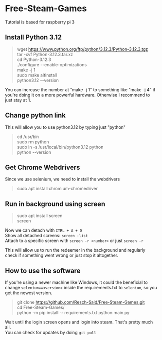 # Free-Steam-Games
Tutorial is based for raspberry pi 3
## Install Python 3.12
> wget https://www.python.org/ftp/python/3.12.3/Python-3.12.3.tgz \
> tar -xvf Python-3.12.3.tar.xz\
> cd Python-3.12.3\
> ./configure --enable-optimizations\
> make -j 1\
> sudo make altinstall\
> python3.12 --version

You can increase the number at "make -j 1" to something like "make -j 4" if you're doing it on a more powerful hardware. Otherwise I recommend to just stay at 1.

## Change python link
This will allow you to use python3.12 by typing just "python"
> cd /usr/bin\
> sudo rm python\
> sudo ln -s /usr/local/bin/python3.12 python\
> python --version

## Get Chrome Webdrivers
Since we use selenium, we need to install the webdrivers
> sudo apt install chromium-chromedriver

## Run in background using screen
> sudo apt install screen\
> screen

Now we can detach with `CTRL + A + D`\
Show all detached screens: `screen -list`\
Attach to a specific screen with `screen -r <number>` or just `screen -r`

This will allow us to run the redeemer in the background and regularly check if something went wrong or just stop it altogether.

## How to use the software
If you're using a newer machine like Windows, it could the beneficial to change `selenium==<version>` inside the requirements.txt to `selenium`, so you get the newest version.

> git clone https://github.com/Resch-Said/Free-Steam-Games.git \
> cd Free-Steam-Games/ \
> python -m pip install -r requirements.txt
> python main.py

Wait until the login screen opens and login into steam. That's pretty much all.\
You can check for updates by doing `git pull`
